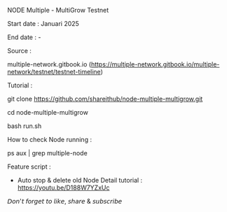 NODE Multiple - MultiGrow Testnet

Start date : Januari 2025

End date : -

Source :

multiple-network.gitbook.io (https://multiple-network.gitbook.io/multiple-network/testnet/testnet-timeline)

Tutorial :

git clone https://github.com/shareithub/node-multiple-multigrow.git

cd node-multiple-multigrow

bash run.sh

How to check Node running :

ps aux | grep multiple-node

Feature script :
- Auto stop & delete old Node
Detail tutorial :
https://youtu.be/D188W7YZxUc

𝘋𝘰𝘯'𝘵 𝘧𝘰𝘳𝘨𝘦𝘵 𝘵𝘰 𝘭𝘪𝘬𝘦, 𝘴𝘩𝘢𝘳𝘦 & 𝘴𝘶𝘣𝘴𝘤𝘳𝘪𝘣𝘦
